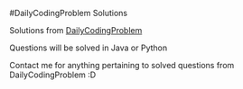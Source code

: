 #DailyCodingProblem Solutions

Solutions from [DailyCodingProblem](https://www.dailycodingproblem.com/)

Questions will be solved in Java or Python

Contact me for anything pertaining to solved questions from DailyCodingProblem  :D